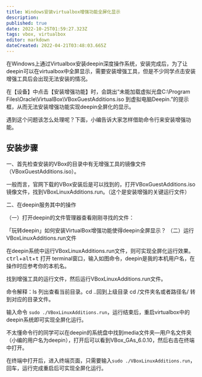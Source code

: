 ```yaml
---
title: Windows安装virtualbox增强功能全屏化显示
description: 
published: true
date: 2022-10-25T01:59:27.323Z
tags: vbox, virtualbox
editor: markdown
dateCreated: 2022-04-21T03:48:03.665Z
---
```


在Windows上通过Virtualbox安装deepin深度操作系统，安装完成后，为了让deepin可以在virtualbox中全屏显示，需要安装增强工具，但是不少同学点击安装增强工具后会出现无法安装的情况。

在【设备】中点击【安装增强功能】时，会跳出“未能加载虚拟光盘C:\Program Files\Oracle\VirtualBox\VBoxGuestAdditions.iso 到虚拟电脑Deepin.”的提示框，从而无法安装增强功能实现deepin全屏化的显示。

遇到这个问题该怎么处理呢？下面，小编告诉大家怎样借助命令行来安装增强功能。

## 安装步骤
一、首先检查安装的VBox的目录中有无增强工具的镜像文件（VBoxGuestAdditions.iso）。

一般而言，官网下载的VBox安装后是可以找到的，打开VBoxGuestAdditions.iso镜像文件，找到VBoxLinuxAdditions.run。（这个是安装增强的关键运行文件）

二、在deepin服务其中的操作

（一）打开deepin的文件管理器查看刚刚寻找的文件：

「玩转deepin」如何安装VirtualBox增强功能使得deepin全屏显示？
（二）运行VBoxLinuxAdditions.run文件

在deepin系统中运行VBoxLinuxAdditions.run文件，则可实现全屏化运行效果。<kbd>ctrl</kbd>+<kbd>alt</kbd>+<kbd>t</kbd> 打开 terminal窗口，输入如图命令，deepin是我的本机用户名，在操作时应参考你的本机名。

找到增强工具的运行文件，然后运行VBoxLinuxAdditions.run文件。

命令解释：ls 列出查看当前目录。cd ..回到上级目录 cd /文件夹名或者路径名/ 转到对应的目录文件。

输入命令 `sudo ./VBoxLinuxAdditions.run`，运行结束后，重启virtualbox中的deepin系统即可实现全屏化运行。

不太懂命令行的同学可以在deepin的系统盘中找到media文件夹—用户名文件夹（小编的用户名为deepin），打开后可以看到VBox_GAs_6.0.10，然后右击在终端中打开。

在终端中打开后，进入终端页面，只需要输入`sudo ./VBoxLinuxAdditions.run`，回车，运行完成重启后可实现全屏化运行。
